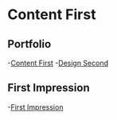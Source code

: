 # Content First

## Portfolio
-[Content First](../index.md)
-[Design Second](https://www.figma.com/proto/go23211pKO2ZixcvrFVZSI/ANJ-%E2%80%94-First-impression-presentaion?page-id=0%3A1&type=design&node-id=88-372&viewport=273%2C-1040%2C0.27&t=Bbw6n7vffQFz1VAF-1&scaling=min-zoom&mode=design)

## First Impression
-[First Impression](../02-first-mpression/index.md)
